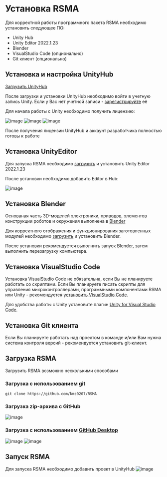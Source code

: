 # Установка RSMA

Для корректной работы программного пакета RSMA необходимо установить следующее ПО:

- Unity Hub
- Unity Editor 2022.1.23
- Blender
- VisualStudio Code (опционально)
- Git клиент (опционально)
## Установка и настройка UnityHub
[Загрузить UnityHub](https://unity.com/download)

После загрузки и установки UnityHub необходимо войти в учетную запись Unity.
Если у Вас нет учетной записи - [зарегистрируйте](id.unity.com) её

Для начала работы с Unity необходимо получить лицензию:

![image](https://github.com/kms0207/RSMA/assets/75982005/45d6b7a4-20bc-4c6e-8ac6-a80b8c990546)
![image](https://github.com/kms0207/RSMA/assets/75982005/606a5361-6488-4cf5-b97b-c7992dda43f6)
![image](https://github.com/kms0207/RSMA/assets/75982005/163bb131-6014-4dee-a465-54c895a519d6)

После получения лицензии UnityHub и аккаунт разработчика полностью готовы к работе

## Установка UnityEditor

Для запуска RSMA необходимо [загрузить](https://unity.com/releases/editor/whats-new/2022.1.23) и установить Unity Editor 2022.1.23

После установки необходимо добавить Editor в Hub:

![image](https://github.com/kms0207/RSMA/assets/75982005/b198b643-b748-4341-af8f-460fdb02bfdc)

## Установка Blender

Основаная часть 3D-моделей электроники, приводов, элементов конструкции роботов и окружения выполнена в [Blender](https://www.blender.org/)

Для корректного отображения и функционирования заготовленных модулей необходимо [загрузить](https://www.blender.org/download/) и установить Blender.

После установки рекомендуется выполнить запуск Blender, затем выполнить перезагрузку компьютера.

## Установка VisualStudio Code

Установка VisualStudio Code не обязательна, если Вы не планируете работать со скриптами.
Если Вы планируете писать скрипты для управления микроконтроллерами, программными компонентами RSMA или Unity - рекомендуется [установить VisualStudio Code](https://code.visualstudio.com/).

Для удобства работы с Unity установите плагин [Unity for Visual Studio Code](https://marketplace.visualstudio.com/items?itemName=visualstudiotoolsforunity.vstuc).

## Установка Git клиента

Если Вы планируете работать над проектом в команде и/или Вам нужна система контроля версий - рекомендуется установить git-клиент.

## Загрузка RSMA

Загрузить RSMA возможно несколькими способами

### Загрузка с использованием git
```
git clone https://github.com/kms0207/RSMA
```
### Загрузка zip-архива с GitHub

![image](https://github.com/kms0207/RSMA/assets/75982005/1a1d17a4-ffb0-4051-a535-7bf1be63413d)

### Загрузка с использованием [GitHub Desktop](https://desktop.github.com/)

![image](https://github.com/kms0207/RSMA/assets/75982005/d66e5375-e36d-4b19-9eba-b267850d118b)
![image](https://github.com/kms0207/RSMA/assets/75982005/5c230fe0-1fe9-43a8-b02e-8b0b4a3ae23b)

## Запуск RSMA

Для запуска RSMA необходимо добавить проект в UnityHub
![image](https://github.com/kms0207/RSMA/assets/75982005/ddcf73d8-f6bf-4914-af2a-e708a855d6b3)

